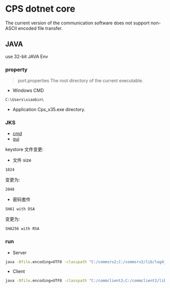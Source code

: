 # CPS dotnet core
The current version of the communication software does not support non-ASCII encoded file transfer.

## JAVA
use 32-bit JAVA Env

### property
> port.properties
The root directory of the current executable.

- Windows CMD
```cmd
C:\Users\xiaobin\
```

- Application
Cps_x35.exe directory.


### JKS
- [cmd](https://docs.oracle.com/en/java/javase/18/docs/specs/man/keytool.html)
- [gui](https://keystore-explorer.org/downloads.html)

keystore 文件变更:
- 文件 size
```
1024
```
变更为:
```
2048
```
- 密码套件
```
SHA1 with DSA
```
变更为:
```
SHA256 with RSA
```

### run
- Server
```cmd
java -Dfile.encoding=UTF8 -classpath "C:/commsrv2;C:/commsrv2/lib/log4j-1.2.17.jar;C:/commsrv2/lib/xom-1.1.jar;C:/commsrv2/lib/bctls-fips-1.0.19.jar;C:/commsrv2/lib/bc-fips-1.0.2.4.jar" Server C:/receive/configQ.xml
```

- Client
```cmd
java -Dfile.encoding=UTF8 -classpath "C:/commclient2;C:/commclient2/lib/log4j-1.2.17.jar;C:/commclient2/lib/xom-1.1.jar;C:/commclient2/lib/bctls-fips-1.0.19.jar;C:/commclient2/lib/bc-fips-1.0.2.4.jar" Client C:/send/configQ.xml 3
```
